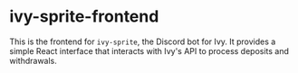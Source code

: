 # ivy-sprite-frontend

This is the frontend for `ivy-sprite`, the Discord bot for Ivy. It provides a simple React interface that interacts with Ivy's API to process deposits and withdrawals.
